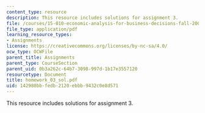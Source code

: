```yaml
---
content_type: resource
description: This resource includes solutions for assignment 3.
file: /courses/15-010-economic-analysis-for-business-decisions-fall-2004/142980bbfedb2120ebbb9432c0e8d571_homework_03_sol.pdf
file_type: application/pdf
learning_resource_types:
- Assignments
license: https://creativecommons.org/licenses/by-nc-sa/4.0/
ocw_type: OCWFile
parent_title: Assignments
parent_type: CourseSection
parent_uid: 0b3a262c-64b7-3098-997d-1b17e3557120
resourcetype: Document
title: homework_03_sol.pdf
uid: 142980bb-fedb-2120-ebbb-9432c0e8d571
---
```

This resource includes solutions for assignment 3.